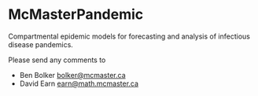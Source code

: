 # McMasterPandemic

Compartmental epidemic models for forecasting and analysis of infectious disease pandemics.

Please send any comments to
- Ben Bolker <bolker@mcmaster.ca>
- David Earn <earn@math.mcmaster.ca>

